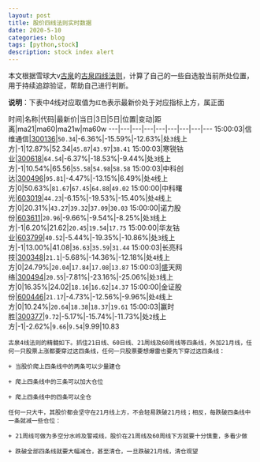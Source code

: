 ```yaml
---
layout: post
title: 股价四线法则实时数据
date: 2020-5-10
categories: blog
tags: [python,stock]
description: stock index alert
---
```



本文根据雪球大v[古泉](https://xueqiu.com/u/7148646888)的[古泉四线法则](https://xueqiu.com/7148646888/130498192)，计算了自己的一些自选股当前所处位置，用于持续追踪验证，帮助自己进行判断。

**说明**：下表中4线对应取值为`红色`表示最新价处于对应指标上方，属正面

时间|名称|代码|最新价|当日|3日|5日|位置|变动|距离|ma21|ma60|ma21w|ma60w
---|---|---|---|---|---|---|---|---
15:00:03|信维通信|[300136](https://xueqiu.com/S/SZ300136)|`50.34`|-6.36%|-15.59%|-12.63%|处`3`线上方|-1|12.87%|52.34|`45.87`|`43.97`|`38.41`
15:00:03|寒锐钴业|[300618](https://xueqiu.com/S/SZ300618)|`64.54`|-6.37%|-18.53%|-9.44%|处`3`线上方|-1|10.54%|65.56|`55.58`|`54.98`|`58.58`
15:00:03|中科创达|[300496](https://xueqiu.com/S/SZ300496)|`95.81`|-4.47%|-13.15%|6.49%|处`4`线上方|0|50.63%|`81.67`|`67.45`|`64.88`|`49.02`
15:00:00|中科曙光|[603019](https://xueqiu.com/S/SH603019)|`44.23`|-6.15%|-19.53%|-15.40%|处`4`线上方|0|20.31%|`43.27`|`39.32`|`37.09`|`30.03`
15:00:00|诺力股份|[603611](https://xueqiu.com/S/SH603611)|`20.96`|-9.66%|-9.54%|-8.25%|处`3`线上方|-1|6.20%|21.62|`20.45`|`19.54`|`17.75`
15:00:00|华友钴业|[603799](https://xueqiu.com/S/SH603799)|`40.52`|-5.44%|-19.35%|-10.86%|处`3`线上方|-1|13.00%|41.08|`36.63`|`35.59`|`31.44`
15:00:03|长亮科技|[300348](https://xueqiu.com/S/SZ300348)|`21.1`|-5.68%|-14.36%|-12.18%|处`4`线上方|0|24.79%|`20.04`|`17.84`|`17.08`|`13.87`
15:00:03|盛天网络|[300494](https://xueqiu.com/S/SZ300494)|`20.55`|-7.81%|-23.16%|-25.06%|处`3`线上方|0|16.35%|24.02|`18.16`|`16.62`|`14.37`
15:00:00|金证股份|[600446](https://xueqiu.com/S/SH600446)|`21.17`|-4.73%|-12.56%|-9.96%|处`4`线上方|0|10.24%|`20.64`|`18.38`|`18.37`|`19.61`
15:00:03|赢时胜|[300377](https://xueqiu.com/S/SZ300377)|`9.72`|-5.17%|-15.74%|-11.73%|处`2`线上方|-1|-2.62%|`9.66`|`9.54`|9.99|10.83

```
古泉4线法则的精髓如下。抓住21日线、60日线、21周线及60周线等四条线，外加21月线，任何一只股票上涨都要穿过这四条线，任何一只股票要想爆雷也要先下穿过这四条线：

+ 当股价爬上四条线中的两条可以少量建仓

+ 爬上四条线中的三条可以加大仓位

+ 爬上四条线中的四条可以全仓

任何一只大牛，其股价都会坚守在21月线上方，不会轻易跌破21月线；相反，每跌破四条线中一条就减一些仓位：

+ 21周线可做为多空分水岭及警戒线，股价在21周线及60周线下方就要十分慎重，多看少做

+ 跌破全部四条线就要大幅减仓，甚至清仓，一旦跌破21月线，清仓观望
```